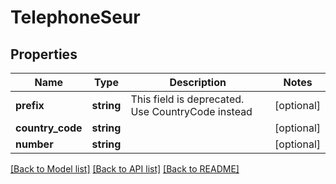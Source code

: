 # TelephoneSeur

## Properties
Name | Type | Description | Notes
------------ | ------------- | ------------- | -------------
**prefix** | **string** | This field is deprecated. Use CountryCode instead | [optional] 
**country_code** | **string** |  | [optional] 
**number** | **string** |  | [optional] 

[[Back to Model list]](../README.md#documentation-for-models) [[Back to API list]](../README.md#documentation-for-api-endpoints) [[Back to README]](../README.md)


